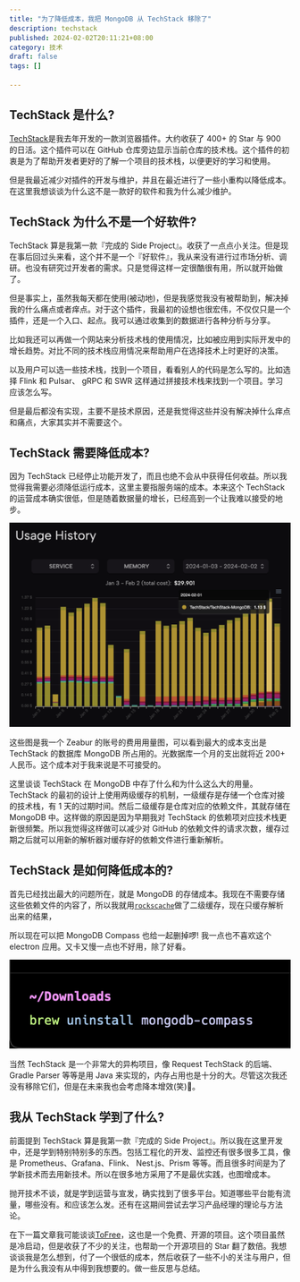 ```yaml
---
title: "为了降低成本，我把 MongoDB 从 TechStack 移除了"
description: techstack
published: 2024-02-02T20:11:21+08:00
category: 技术
draft: false
tags: [] 

---
```


## TechStack 是什么?
[TechStack](https://github.com/Get-Tech-Stack/TechStack)是我去年开发的一款浏览器插件。大约收获了 400+ 的 Star 与 900 的日活。这个插件可以在 GitHub 仓库旁边显示当前仓库的技术栈。这个插件的初衷是为了帮助开发者更好的了解一个项目的技术栈，以便更好的学习和使用。

但是我最近减少对插件的开发与维护，并且在最近进行了一些小重构以降低成本。在这里我想谈谈为什么这不是一款好的软件和我为什么减少维护。

## TechStack 为什么不是一个好软件?
TechStack 算是我第一款『完成的 Side Project』。收获了一点点小关注。但是现在事后回过头来看，这个并不是一个『好软件』，我从来没有进行过市场分析、调研。也没有研究过开发者的需求。只是觉得这样一定很酷很有用，所以就开始做了。

但是事实上，虽然我每天都在使用(被动地)，但是我感觉我没有被帮助到，解决掉我的什么痛点或者痒点。对于这个插件，我最初的设想也很宏伟，不仅仅只是一个插件，还是一个入口、起点。我可以通过收集到的数据进行各种分析与分享。

比如我还可以再做一个网站来分析技术栈的使用情况，比如被应用到实际开发中的增长趋势。对比不同的技术栈应用情况来帮助用户在选择技术上时更好的决策。

以及用户可以选一些技术栈，找到一个项目，看看别人的代码是怎么写的。比如选择 Flink 和 Pulsar、 gRPC 和 SWR 这样通过拼接技术栈来找到一个项目。学习应该怎么写。

但是最后都没有实现，主要不是技术原因，还是我觉得这些并没有解决掉什么痒点和痛点，大家其实并不需要这个。

## TechStack 需要降低成本?
因为 TechStack 已经停止功能开发了，而且也绝不会从中获得任何收益。所以我觉得我需要必须降低运行成本，这里主要指服务端的成本。本来这个 TechStack 的运营成本确实很低，但是随着数据量的增长，已经高到一个让我难以接受的地步。

![](techstack-usage.png)

这些图是我一个 Zeabur 的账号的费用用量图，可以看到最大的成本支出是 TechStack 的数据库 MongoDB 所占用的。光数据库一个月的支出就将近 200+ 人民币。这个成本对于我来说是不可接受的。

这里谈谈 TechStack 在 MongoDB 中存了什么和为什么这么大的用量。TechStack 的最初的设计上使用两级缓存的机制，一级缓存是存储一个仓库对接的技术栈，有 1 天的过期时间。然后二级缓存是仓库对应的依赖文件，其就存储在 MongoDB 中。这样做的原因是因为早期我对 TechStack 的依赖项对应技术栈更新很频繁。所以我觉得这样做可以减少对 GitHub 的依赖文件的请求次数，缓存过期之后就可以用新的解析器对缓存好的依赖文件进行重新解析。

## TechStack 是如何降低成本的?

首先已经找出最大的问题所在，就是 MongoDB 的存储成本。我现在不需要存储这些依赖文件的内容了，所以我就用[`rockscache`](https://github.com/dtm-labs/rockscache)做了二级缓存，现在只缓存解析出来的结果，

所以现在可以把 MongoDB Compass 也给一起删掉啰! 我一点也不喜欢这个 electron 应用。又卡又慢一点也不好用，除了好看。

![](uninstall-mongodb-compass.png)

当然 TechStack 是一个非常大的异构项目，像 Request TechStack 的后端、Gradle Parser 等等是用 Java 来实现的，内存占用也是十分的大。尽管这次我还没有移除它们，但是在未来我也会考虑降本增效(笑)🤣。

## 我从 TechStack 学到了什么?
前面提到 TechStack 算是我第一款『完成的 Side Project』。所以我在这里开发中，还是学到特别特别多的东西。包括工程化的开发、监控还有很多很多工具，像是 Prometheus、Grafana、Flink、 Nest.js、Prism 等等。而且很多时间是为了学新技术而去用新技术。所以在很多地方采用了不是最优实践，也图增成本。

抛开技术不谈，就是学到运营与宣发，确实找到了很多平台。知道哪些平台能有流量，哪些没有。和应该怎么发。还有在这期间尝试去学习产品经理的理论与方法论。

在下一篇文章我可能谈谈[ToFree](https://tofree.zeabur.app/)，这也是一个免费、开源的项目。这个项目虽然是冷启动，但是收获了不少的关注，也帮助一个开源项目的 Star 翻了数倍。我想谈谈我是怎么想到，付了一个很低的成本，然后收获了一些不小的关注与用户，但是为什么我没有从中得到我想要的。做一些反思与总结。